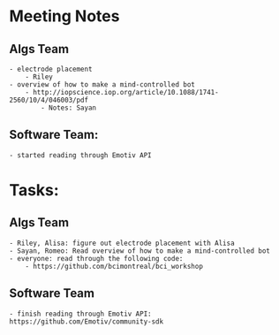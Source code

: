# Meeting Notes
## Algs Team
    - electrode placement
        - Riley
    - overview of how to make a mind-controlled bot
        - http://iopscience.iop.org/article/10.1088/1741-2560/10/4/046003/pdf
            - Notes: Sayan
## Software Team:
    - started reading through Emotiv API
# Tasks:
## Algs Team
    - Riley, Alisa: figure out electrode placement with Alisa
    - Sayan, Romeo: Read overview of how to make a mind-controlled bot
    - everyone: read through the following code:
        - https://github.com/bcimontreal/bci_workshop

## Software Team
    - finish reading through Emotiv API: https://github.com/Emotiv/community-sdk
